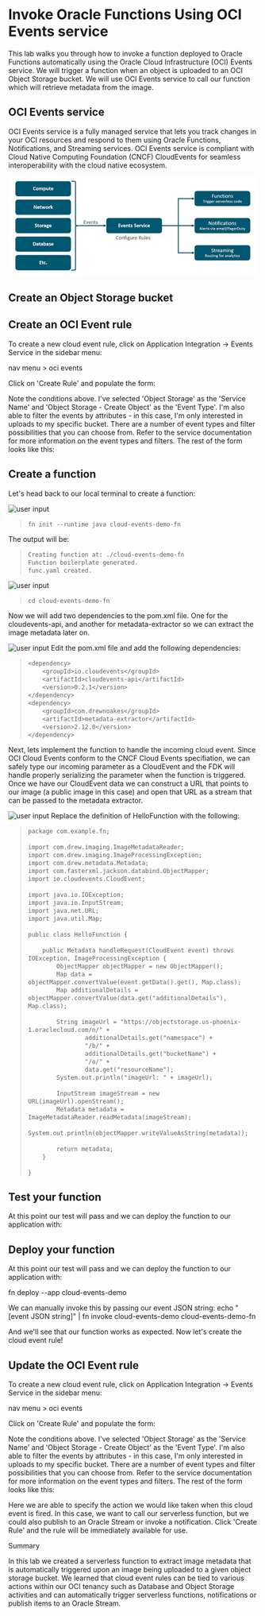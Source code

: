 # Invoke Oracle Functions Using OCI Events service

This lab walks you through how to invoke a function deployed to Oracle Functions
automatically using the Oracle Cloud Infrastructure (OCI) Events service. We will 
trigger a function when an object is uploaded to an OCI Object Storage bucket. We 
will use OCI Events service to call our function which will retrieve metadata from 
the image.

## OCI Events service

OCI Events service is a fully managed service that lets you track changes in your 
OCI resources and respond to them using Oracle Functions, Notifications, and Streaming 
services. OCI Events service is compliant with Cloud Native Computing Foundation (CNCF) 
CloudEvents for seamless interoperability with the cloud native ecosystem.

![OCI Events Service](images/oci-events-service.jpg)

## Create an Object Storage bucket



## Create an OCI Event rule

To create a new cloud event rule, click on Application Integration -> Events Service in the sidebar menu:

nav menu > oci events

Click on 'Create Rule' and populate the form:



Note the conditions above. I've selected 'Object Storage' as the 'Service Name' and 'Object Storage - Create Object' as the 'Event Type'. I'm also able to filter the events by attributes - in this case, I'm only interested in uploads to my specific bucket. There are a number of event types and filter possibilities that you can choose from. Refer to the service documentation for more information on the event types and filters. The rest of the form looks like this:






## Create a function

Let's head back to our local terminal to create a function:

![user input](images/userinput.png)
>```
> fn init --runtime java cloud-events-demo-fn
>```

The output will be:

>```
> Creating function at: ./cloud-events-demo-fn
> Function boilerplate generated.
> func.yaml created.
>```

![user input](images/userinput.png)
>```
> cd cloud-events-demo-fn
>```

Now we will add two dependencies to the pom.xml file. One for the cloudevents-api, 
and another for metadata-extractor so we can extract the image metadata later on. 

![user input](images/userinput.png) Edit the pom.xml file and add the following dependencies:
>```
> <dependency>
>     <groupId>io.cloudevents</groupId>
>     <artifactId>cloudevents-api</artifactId>
>     <version>0.2.1</version>
> </dependency>
> <dependency>
>     <groupId>com.drewnoakes</groupId>
>     <artifactId>metadata-extractor</artifactId>
>     <version>2.12.0</version>
> </dependency>
>```

Next, lets implement the function to handle the incoming cloud event. Since OCI Cloud 
Events conform to the CNCF Cloud Events specifiation, we can safely type our incoming 
parameter as a CloudEvent and the FDK will handle properly serializing the parameter 
when the function is triggered. Once we have our CloudEvent data we can construct a URL 
that points to our image (a public image in this case) and open that URL as a stream that 
can be passed to the metadata extractor.

![user input](images/userinput.png) Replace the definition of HelloFunction with the following:
>```
> package com.example.fn;
> 
> import com.drew.imaging.ImageMetadataReader;
> import com.drew.imaging.ImageProcessingException;
> import com.drew.metadata.Metadata;
> import com.fasterxml.jackson.databind.ObjectMapper;
> import io.cloudevents.CloudEvent;
> 
> import java.io.IOException;
> import java.io.InputStream;
> import java.net.URL;
> import java.util.Map;
> 
> public class HelloFunction {
> 
>     public Metadata handleRequest(CloudEvent event) throws IOException, ImageProcessingException {
>         ObjectMapper objectMapper = new ObjectMapper();
>         Map data = objectMapper.convertValue(event.getData().get(), Map.class);
>         Map additionalDetails = objectMapper.convertValue(data.get("additionalDetails"), Map.class);
> 
>         String imageUrl = "https://objectstorage.us-phoenix-1.oraclecloud.com/n/" +
>                 additionalDetails.get("namespace") +
>                 "/b/" +
>                 additionalDetails.get("bucketName") +
>                 "/o/" +
>                 data.get("resourceName");
>         System.out.println("imageUrl: " + imageUrl);
> 
>         InputStream imageStream = new URL(imageUrl).openStream();
>         Metadata metadata = ImageMetadataReader.readMetadata(imageStream);
>         System.out.println(objectMapper.writeValueAsString(metadata));
> 
>         return metadata;
>     }
> 
> }
>```

## Test your function

At this point our test will pass and we can deploy the function to our application with:




## Deploy your function

At this point our test will pass and we can deploy the function to our application with:

fn deploy --app cloud-events-demo

We can manually invoke this by passing our event JSON string:
echo "[event JSON string]" | fn invoke cloud-events-demo cloud-events-demo-fn

And we'll see that our function works as expected. Now let's create the cloud event rule! 


## Update the OCI Event rule

To create a new cloud event rule, click on Application Integration -> Events Service in the sidebar menu:

nav menu > oci events

Click on 'Create Rule' and populate the form:

Note the conditions above. I've selected 'Object Storage' as the 'Service Name' and 'Object Storage - Create Object' as the 'Event Type'. I'm also able to filter the events by attributes - in this case, I'm only interested in uploads to my specific bucket. There are a number of event types and filter possibilities that you can choose from. Refer to the service documentation for more information on the event types and filters. The rest of the form looks like this:

Here we are able to specify the action we would like taken when this cloud event is fired. In this case, we want to call our serverless function, but we could also publish to an Oracle Stream or invoke a notification. Click 'Create Rule' and the rule will be immediately available for use.

Summary

In this lab we created a serverless function to extract image metadata that is automatically triggered upon an image being uploaded to a given object storage bucket. We learned that cloud event rules can be tied to various actions within our OCI tenancy such as Database and Object Storage activities and can automatically trigger serverless functions, notifications or publish items to an Oracle Stream.






